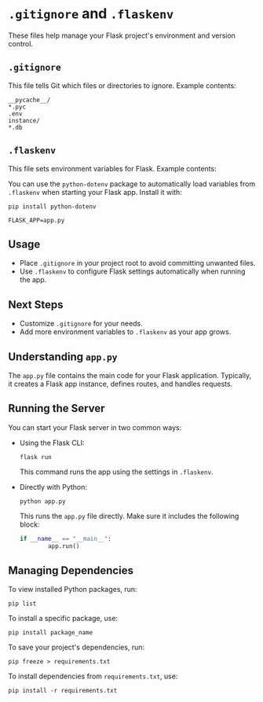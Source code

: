 # `.gitignore` and `.flaskenv`

These files help manage your Flask project's environment and version control.

## `.gitignore`

This file tells Git which files or directories to ignore. Example contents:

```gitignore
__pycache__/
*.pyc
.env
instance/
*.db
```

## `.flaskenv`

This file sets environment variables for Flask. Example contents:

You can use the `python-dotenv` package to automatically load variables from `.flaskenv` when starting your Flask app. Install it with:

```
pip install python-dotenv
```

```env
FLASK_APP=app.py
```

## Usage

- Place `.gitignore` in your project root to avoid committing unwanted files.
- Use `.flaskenv` to configure Flask settings automatically when running the app.

## Next Steps

- Customize `.gitignore` for your needs.
- Add more environment variables to `.flaskenv` as your app grows.

## Understanding `app.py`

The `app.py` file contains the main code for your Flask application. Typically, it creates a Flask app instance, defines routes, and handles requests.

## Running the Server

You can start your Flask server in two common ways:

- Using the Flask CLI:
    ```
    flask run
    ```
    This command runs the app using the settings in `.flaskenv`.

- Directly with Python:
    ```
    python app.py
    ```
    This runs the `app.py` file directly. Make sure it includes the following block:
    ```python
    if __name__ == "__main__":
            app.run()
    ```

## Managing Dependencies

To view installed Python packages, run:

```
pip list
```

To install a specific package, use:

```
pip install package_name
```

To save your project's dependencies, run:

```
pip freeze > requirements.txt
```

To install dependencies from `requirements.txt`, use:

```
pip install -r requirements.txt
```